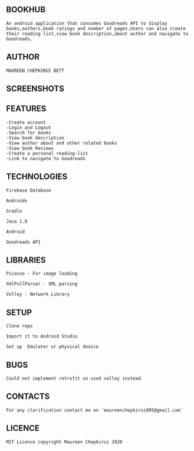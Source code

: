 ## BOOKHUB
```
An android application that consumes Goodreads API to display books,authors,book ratings and number of pages.Users can also create their reading list,view book description,about author and navigate to Goodreads.
```
## AUTHOR
```
MAUREEN CHEPKIRUI BETT
```
## SCREENSHOTS

## FEATURES
```
-Create account
-Login and Logout
-Search for books
-View book description
-View author about and other related books
-View book Reviews
-Create a personal reading-list
-Link to navigate to Goodreads
```


## TECHNOLOGIES
```
Firebase Database

Androidx

Gradle

Java 1.8

Android

Goodreads API
```

## LIBRARIES
```
Picasso - For image loading

XmlPullParser - XML parsing

Volley - Network Library
```

## SETUP
```
Clone repo

Import it to Android Studio

Set up  Emulator or physical device
```

## BUGS
```
Could not implement retrofit so used volley instead
```

## CONTACTS
```
For any clarification contact me on `maureenchepkirui005@gmail.com`
```

## LICENCE
```
MIT Licence copyright Maureen Chepkirui 2020
```


